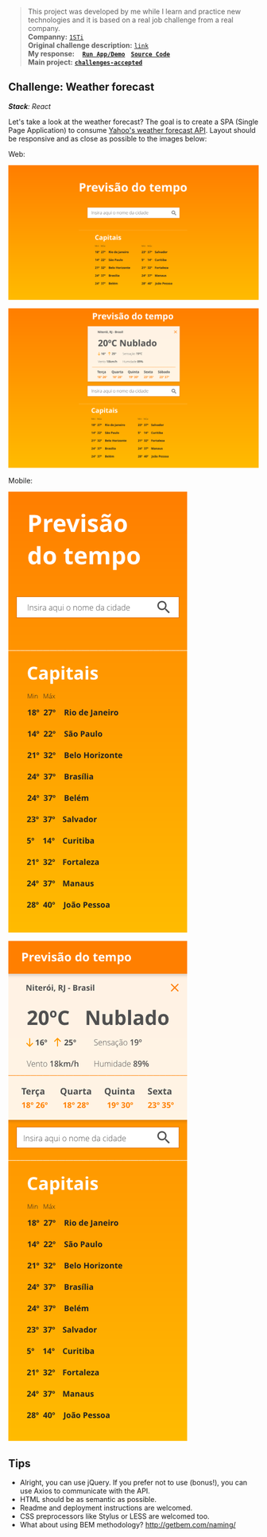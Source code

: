 > This project was developed by me while I learn and practice new technologies and it is based on a real job challenge from a real company.<br/>
> **Companny:** [`1STi`](http://www.1sti.com.br/)<br/>
> **Original challenge description:** [`link`](https://github.com/1STi/desafio-frontend/)<br/>
> **My response:**
&nbsp;&nbsp;
[**`Run App/Demo`**](https://blog.andersonmamede.com.br/challenge-weather-forecast/app/build/)
&nbsp;
[**`Source Code`**](https://github.com/AndersonMamede/challenge-weather-forecast/tree/master/app)<br/>
> **Main project:** [**`challenges-accepted`**](https://github.com/AndersonMamede/challenges-accepted)

## Challenge: Weather forecast

***Stack**: React*<br/>

Let's take a look at the weather forecast? The goal is to create a SPA (Single Page Application) to consume [Yahoo's weather forecast API](https://developer.yahoo.com/weather/). Layout should be responsive and as close as possible to the images below:

Web:

![Layout web 01](layout-web-01.png)

![Layout web 02](layout-web-02.png)

Mobile:

![Layout mobile 01](layout-mobile-01.png)

![Layout mobile 02](layout-mobile-02.png)

## Tips

* Alright, you can use jQuery. If you prefer not to use (bonus!), you can use Axios to communicate with the API.
* HTML should be as semantic as possible.
* Readme and deployment instructions are welcomed.
* CSS preprocessors like Stylus or LESS are welcomed too.
* What about using BEM methodology? http://getbem.com/naming/
